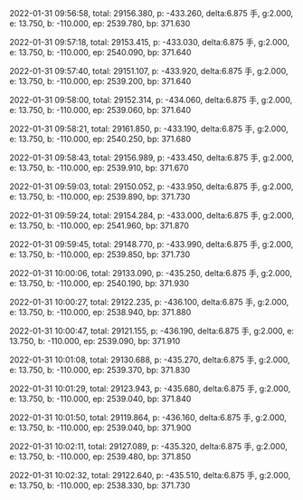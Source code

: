 2022-01-31 09:56:58, total: 29156.380, p: -433.260, delta:6.875 手, g:2.000, e: 13.750, b: -110.000, ep: 2539.780, bp: 371.630

2022-01-31 09:57:18, total: 29153.415, p: -433.030, delta:6.875 手, g:2.000, e: 13.750, b: -110.000, ep: 2540.090, bp: 371.640

2022-01-31 09:57:40, total: 29151.107, p: -433.920, delta:6.875 手, g:2.000, e: 13.750, b: -110.000, ep: 2539.200, bp: 371.640

2022-01-31 09:58:00, total: 29152.314, p: -434.060, delta:6.875 手, g:2.000, e: 13.750, b: -110.000, ep: 2539.060, bp: 371.640

2022-01-31 09:58:21, total: 29161.850, p: -433.190, delta:6.875 手, g:2.000, e: 13.750, b: -110.000, ep: 2540.250, bp: 371.680

2022-01-31 09:58:43, total: 29156.989, p: -433.450, delta:6.875 手, g:2.000, e: 13.750, b: -110.000, ep: 2539.910, bp: 371.670

2022-01-31 09:59:03, total: 29150.052, p: -433.950, delta:6.875 手, g:2.000, e: 13.750, b: -110.000, ep: 2539.890, bp: 371.730

2022-01-31 09:59:24, total: 29154.284, p: -433.000, delta:6.875 手, g:2.000, e: 13.750, b: -110.000, ep: 2541.960, bp: 371.870

2022-01-31 09:59:45, total: 29148.770, p: -433.990, delta:6.875 手, g:2.000, e: 13.750, b: -110.000, ep: 2539.850, bp: 371.730

2022-01-31 10:00:06, total: 29133.090, p: -435.250, delta:6.875 手, g:2.000, e: 13.750, b: -110.000, ep: 2540.190, bp: 371.930

2022-01-31 10:00:27, total: 29122.235, p: -436.100, delta:6.875 手, g:2.000, e: 13.750, b: -110.000, ep: 2538.940, bp: 371.880

2022-01-31 10:00:47, total: 29121.155, p: -436.190, delta:6.875 手, g:2.000, e: 13.750, b: -110.000, ep: 2539.090, bp: 371.910

2022-01-31 10:01:08, total: 29130.688, p: -435.270, delta:6.875 手, g:2.000, e: 13.750, b: -110.000, ep: 2539.370, bp: 371.830

2022-01-31 10:01:29, total: 29123.943, p: -435.680, delta:6.875 手, g:2.000, e: 13.750, b: -110.000, ep: 2539.040, bp: 371.840

2022-01-31 10:01:50, total: 29119.864, p: -436.160, delta:6.875 手, g:2.000, e: 13.750, b: -110.000, ep: 2539.040, bp: 371.900

2022-01-31 10:02:11, total: 29127.089, p: -435.320, delta:6.875 手, g:2.000, e: 13.750, b: -110.000, ep: 2539.480, bp: 371.850

2022-01-31 10:02:32, total: 29122.640, p: -435.510, delta:6.875 手, g:2.000, e: 13.750, b: -110.000, ep: 2538.330, bp: 371.730